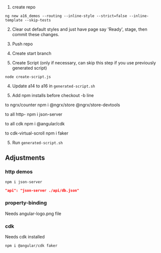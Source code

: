 1. create repo

```
ng new a16_demos --routing --inline-style --strict=false --inline-template --skip-tests
```

2. Clear out default styles and just have page say 'Ready', stage, then commit these changes.
3. Push repo

4. Create start branch

5. Create Script (only if necessary, can skip this step if you use previously generated script)

```shell
node create-script.js
```

4. Update a14 to a16 in `generated-script.sh`

5. Add npm installs before checkout -b line

to ngrx/counter
npm i @ngrx/store @ngrx/store-devtools

to all http-
npm i json-server

to all cdk
npm i @angular/cdk

to cdk-virtual-scroll
npm i faker

5. Run `generated-script.sh`

## Adjustments

### http demos

```shell
npm i json-server
```

```json
"api": "json-server ./api/db.json"
```

### property-binding

Needs angular-logo.png file

### cdk

Needs cdk installed

```
npm i @angular/cdk faker
```
